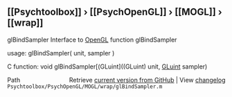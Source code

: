 ## [[Psychtoolbox]] &#8250; [[PsychOpenGL]] &#8250; [[MOGL]] &#8250; [[wrap]]

glBindSampler  Interface to [OpenGL](OpenGL) function glBindSampler  
  
usage:  glBindSampler( unit, sampler )  
  
C function:  void glBindSampler[(GLuint]((GLuint) unit, [GLuint](GLuint) sampler)  




<div class="code_header" style="text-align:right;">
  <span style="float:left;">Path&nbsp;&nbsp;</span> <span class="counter">Retrieve <a href=
  "https://raw.github.com/Psychtoolbox-3/Psychtoolbox-3/beta/Psychtoolbox/PsychOpenGL/MOGL/wrap/glBindSampler.m">current version from GitHub</a> | View <a href=
  "https://github.com/Psychtoolbox-3/Psychtoolbox-3/commits/beta/Psychtoolbox/PsychOpenGL/MOGL/wrap/glBindSampler.m">changelog</a></span>
</div>
<div class="code">
  <code>Psychtoolbox/PsychOpenGL/MOGL/wrap/glBindSampler.m</code>
</div>

